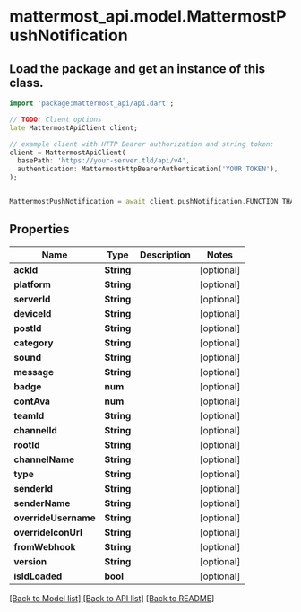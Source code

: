 # mattermost_api.model.MattermostPushNotification

## Load the package and get an instance of this class.
```dart
import 'package:mattermost_api/api.dart';

// TODO: Client options
late MattermostApiClient client;

// example client with HTTP Bearer authorization and string token:
client = MattermostApiClient(
  basePath: 'https://your-server.tld/api/v4',
  authentication: MattermostHttpBearerAuthentication('YOUR TOKEN'),
);


MattermostPushNotification = await client.pushNotification.FUNCTION_THAT_RETURNS_THIS_CLASS();

```

## Properties
Name | Type | Description | Notes
------------ | ------------- | ------------- | -------------
**ackId** | **String** |  | [optional] 
**platform** | **String** |  | [optional] 
**serverId** | **String** |  | [optional] 
**deviceId** | **String** |  | [optional] 
**postId** | **String** |  | [optional] 
**category** | **String** |  | [optional] 
**sound** | **String** |  | [optional] 
**message** | **String** |  | [optional] 
**badge** | **num** |  | [optional] 
**contAva** | **num** |  | [optional] 
**teamId** | **String** |  | [optional] 
**channelId** | **String** |  | [optional] 
**rootId** | **String** |  | [optional] 
**channelName** | **String** |  | [optional] 
**type** | **String** |  | [optional] 
**senderId** | **String** |  | [optional] 
**senderName** | **String** |  | [optional] 
**overrideUsername** | **String** |  | [optional] 
**overrideIconUrl** | **String** |  | [optional] 
**fromWebhook** | **String** |  | [optional] 
**version** | **String** |  | [optional] 
**isIdLoaded** | **bool** |  | [optional] 

[[Back to Model list]](../GENERATED_README.md#documentation-for-models) [[Back to API list]](../GENERATED_README.md#documentation-for-api-endpoints) [[Back to README]](../GENERATED_README.md)


